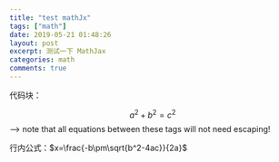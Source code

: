 ```yaml
---
title: "test mathJx"
tags: ["math"]
date: 2019-05-21 01:48:26
layout: post
excerpt: 测试一下 MathJax
categories: math
comments: true
---
```


代码块：

$$a^2 + b^2 = c^2$$ --> note that all equations between these tags will not need escaping! 

行内公式：$x=\frac{-b\pm\sqrt{b^2-4ac}}{2a}$
